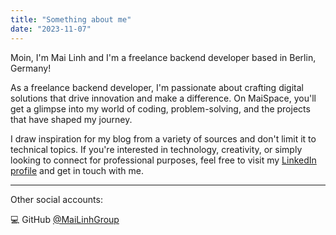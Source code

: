 ```yaml
---
title: "Something about me"
date: "2023-11-07"
---
```


Moin, I'm Mai Linh and I'm a freelance backend developer based in Berlin, Germany!

As a freelance backend developer, I'm passionate about crafting digital solutions that drive innovation and make a difference. On MaiSpace, you'll get a glimpse into my world of coding, problem-solving, and the projects that have shaped my journey.

I draw inspiration for my blog from a variety of sources and don't limit it to technical topics. If you're interested in technology, creativity, or simply looking to connect for professional purposes, feel free to visit my [LinkedIn profile](https://www.linkedin.com/in/maithing "in/maithing") and get in touch with me.

---

Other social accounts:

💻 GitHub [@MaiLinhGroup](https://github.com/MaiLinhGroup)